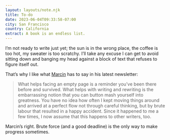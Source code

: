 ```yaml
---
layout: layouts/note.njk
title: To-do
date: 2023-06-04T09:33:58-07:00
city: San Francisco
country: California
extract: A book is an endless list.
---
```


I’m not ready to write just yet; the sun is in the wrong place, the coffee is too hot, my sweater is too scratchy. I’ll take any excuse I can get to avoid sitting down and banging my head against a block of text that refuses to figure itself out. 

That’s why I like what [Marcin](https://newsletter.shifthappens.site/subscribers/846bea4d-52db-4376-bc20-11c509ae6c4f/archive/a-to-do-list-of-to-do-lists) has to say in his latest newsletter:

> What helps facing an empty page is a reminder you’ve been there before and survived. What helps with writing and rewriting is the embarrassing notion that you can button mash yourself into greatness. You have no idea how often I kept moving things around and arrived at a perfect flow not through careful thinking, but by brute labour that resulted in a happy accident. Since it happened to me a few times, I now assume that this happens to other writers, too.

Marcin’s right. Brute force (and a good deadline) is the only way to make progress sometimes. 